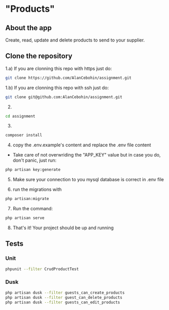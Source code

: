 <div class="col-10 mx-auto">
    <div class="row">
        <h1 class="mx-auto mt-5">
            "Products"
        </h1>
    </div>
</div>

## About the app

Create, read, update and delete products to send to your supplier.

## Clone the repository

1.a) If you are clonning this repo with https just do:

```bash
git clone https://github.com/AlanCebohin/assignment.git
```

1.b) If you are clonning this repo with ssh just do:

```bash
git clone git@github.com:AlanCebohin/assignment.git
```

2) 
```bash
cd assignment
```

3)
```bash
composer install
```

4) copy the .env.example's content and replace the .env file content
- Take care of not overwriding the "APP_KEY" value but in case you do, don't panic, just run:
```bash
php artisan key:generate
```

5) Make sure your connection to you mysql database is correct in .env file

6) run the migrations with
```bash
php artisan:migrate
```

7) Run the command:
```bash
php artisan serve
```

8) That's it! Your project should be up and running

## Tests

### Unit

```bash
phpunit --filter CrudProductTest
```

### Dusk

```bash
php artisan dusk --filter guests_can_create_products
php artisan dusk --filter guest_can_delete_products
php artisan dusk --filter guests_can_edit_products
```
